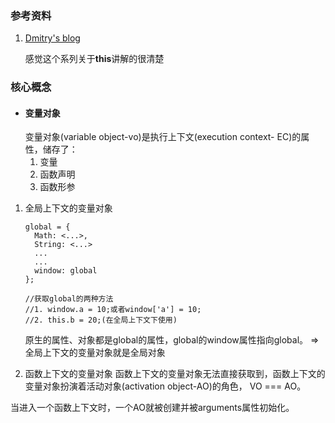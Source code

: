 ### 参考资料
  1. [Dmitry's blog](http://dmitrysoshnikov.com/ecmascript/chapter-2-variable-object/)

     感觉这个系列关于**this**讲解的很清楚

### 核心概念
- #### 变量对象
  变量对象(variable object-vo)是执行上下文(execution context- EC)的属性，储存了：
  1. 变量
  2. 函数声明
  3. 函数形参

1. 全局上下文的变量对象

   ```
   global = {
     Math: <...>,
     String: <...>
     ...
     ...
     window: global
   };

   //获取global的两种方法
   //1. window.a = 10;或者window['a'] = 10;
   //2. this.b = 20;(在全局上下文下使用)
   ```
   原生的属性、对象都是global的属性，global的window属性指向global。
   => 全局上下文的变量对象就是全局对象

2. 函数上下文的变量对象
  函数上下文的变量对象无法直接获取到，函数上下文的变量对象扮演着活动对象(activation object-AO)的角色， VO === AO。

  当进入一个函数上下文时，一个AO就被创建并被arguments属性初始化。
   ​


